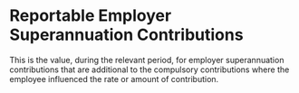 # Reportable Employer Superannuation Contributions
This is the value, during the relevant period, for employer superannuation contributions that are additional to the compulsory contributions where the employee influenced the rate or amount of contribution.